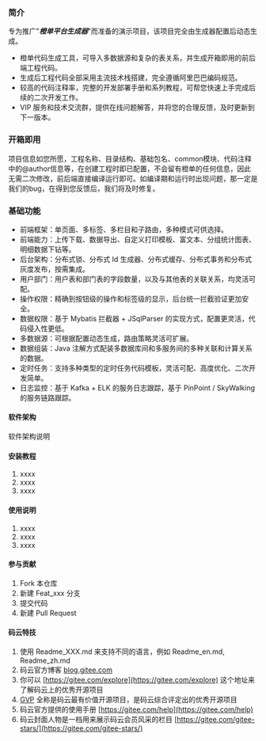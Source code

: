 ### 简介

专为推广"***橙单平台生成器***"而准备的演示项目，该项目完全由生成器配置后动态生成。
- 橙单代码生成工具，可导入多数据源和复杂的表关系，并生成开箱即用的前后端工程代码。
- 生成后工程代码全部采用主流技术栈搭建，完全遵循阿里巴巴编码规范。
- 较高的代码注释率，完整的开发部署手册和系列教程，可帮您快速上手完成后续的二次开发工作。
- VIP 服务和技术交流群，提供在线问题解答，并将您的合理反馈，及时更新到下一版本。


### 开箱即用

项目信息如您所愿，工程名称、目录结构、基础包名、common模块、代码注释中的@author信息等，在创建工程时即已配置，不会留有橙单的任何信息，因此无需二次修改，前后端直接编译运行即可。如编译期和运行时出现问题，那一定是我们的bug，在得到您反馈后，我们将及时修复。

### 基础功能

- 前端框架：单页面、多标签、多栏目和子路由，多种模式可供选择。
- 前端能力：上传下载、数据导出、自定义打印模板、富文本、分组统计图表、明细数据下钻等。
- 后台架构：分布式锁、分布式 Id 生成器、分布式缓存、分布式事务和分布式灰度发布，按需集成。
- 用户部门：用户表和部门表的字段数量，以及与其他表的关联关系，均灵活可配。
- 操作权限：精确到按钮级的操作和标签级的显示，后台统一拦截验证更加安全。
- 数据权限：基于 Mybatis 拦截器 + JSqlParser 的实现方式，配置更灵活，代码侵入性更低。
- 多数据源：可根据配置动态生成，路由策略灵活可扩展。
- 数据组装：Java 注解方式配装多数据库间和多服务间的多种关联和计算关系的数据。
- 定时任务：支持多种类型的定时任务代码模板，灵活可配、高度优化、二次开发简单。
- 日志监控：基于 Kafka + ELK 的服务日志跟踪，基于 PinPoint / SkyWalking 的服务链路跟踪。



#### 软件架构
软件架构说明


#### 安装教程

1.  xxxx
2.  xxxx
3.  xxxx

#### 使用说明

1.  xxxx
2.  xxxx
3.  xxxx

#### 参与贡献

1.  Fork 本仓库
2.  新建 Feat_xxx 分支
3.  提交代码
4.  新建 Pull Request


#### 码云特技

1.  使用 Readme\_XXX.md 来支持不同的语言，例如 Readme\_en.md, Readme\_zh.md
2.  码云官方博客 [blog.gitee.com](https://blog.gitee.com)
3.  你可以 [https://gitee.com/explore](https://gitee.com/explore) 这个地址来了解码云上的优秀开源项目
4.  [GVP](https://gitee.com/gvp) 全称是码云最有价值开源项目，是码云综合评定出的优秀开源项目
5.  码云官方提供的使用手册 [https://gitee.com/help](https://gitee.com/help)
6.  码云封面人物是一档用来展示码云会员风采的栏目 [https://gitee.com/gitee-stars/](https://gitee.com/gitee-stars/)
